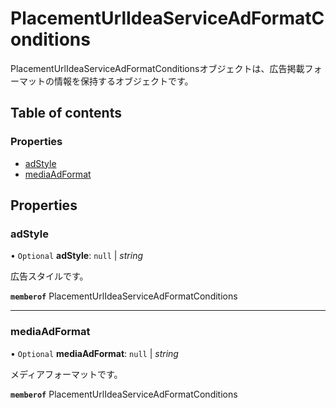 # PlacementUrlIdeaServiceAdFormatConditions


<div lang=\"ja\">PlacementUrlIdeaServiceAdFormatConditionsオブジェクトは、広告掲載フォーマットの情報を保持するオブジェクトです。</div> 

## Table of contents

### Properties

- [adStyle](placementurlideaserviceadformatconditions.md#adstyle)
- [mediaAdFormat](placementurlideaserviceadformatconditions.md#mediaadformat)

## Properties

### adStyle

• `Optional` **adStyle**: ``null`` \| *string*

<div lang=\"ja\">広告スタイルです。</div> 

**`memberof`** PlacementUrlIdeaServiceAdFormatConditions

___

### mediaAdFormat

• `Optional` **mediaAdFormat**: ``null`` \| *string*

<div lang=\"ja\">メディアフォーマットです。</div> 

**`memberof`** PlacementUrlIdeaServiceAdFormatConditions
